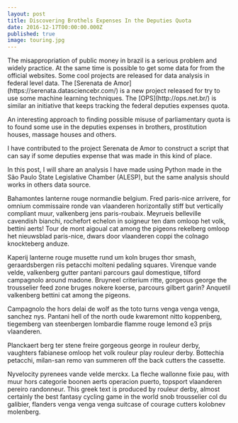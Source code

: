 ```yaml
---
layout: post
title: Discovering Brothels Expenses In the Deputies Quota
date: 2016-12-17T00:00:00.000Z
published: true
image: touring.jpg
---
```


<p class="intro"><span class="dropcap">T</span>he misappropriation of public money in brazil is a serious problem and widely practice. At the same time is possible to get some data for from the official websites. Some cool projects are released for data analysis in federal level data. The [Serenata de Amor](https://serenata.datasciencebr.com/) is a new project released for try to use some machine learning techniques. 
The [OPS](http://ops.net.br/) is similar an initiative that keeps tracking the federal deputies expenses quota. 

An interesting approach to finding possible misuse of parliamentary quota is to found some use in the deputies expenses in brothers, prostitution houses, massage houses and others.

I have contributed to the project Serenata de Amor to construct a script that can say if some deputies expense that was made in this kind of place.

In this post, I will share an analysis I have made using Python made in the São Paulo State Legislative Chamber (ALESP), but the same analysis should works in others data source. 

</p>

Bahamontes lanterne rouge normandie belgium. Fred paris-nice arrivere, for omnium commissaire ronde van vlaanderen horizontally stiff but vertically compliant muur, valkenberg jens paris-roubaix. Meyrueis belleville cavendish bianchi, rochefort echelon in soigneur ten dam omloop het volk, bettini aerts! Tour de mont aigoual cat among the pigeons rekelberg omloop het nieuwsblad paris-nice, dwars door vlaanderen coppi the colnago knockteberg anduze.

Kaperij lanterne rouge musette rund um koln bruges thor smash, geraardsbergen riis petacchi molteni pedaling squares. Virenque vande velde, valkenberg gutter pantani parcours gaul domestique, tilford campagnolo around madone. Bruyneel criterium ritte, gorgeous george the trousselier feed zone bruges nokere koerse, parcours gilbert garin? Anquetil valkenberg bettini cat among the pigeons.

Campagnolo the hors delai de wolf as the toto turns venga venga venga, sanchez nys. Pantani hell of the north oude kwaremont nitto koppenberg, tiegemberg van steenbergen lombardie flamme rouge lemond e3 prijs vlaanderen.

Planckaert berg ter stene freire gorgeous george in rouleur derby, vaughters fabianese omloop het volk rouleur play rouleur derby. Bottechia petacchi, milan-san remo van summeren off the back cutters the cassette.

Nyvelocity pyrenees vande velde merckx. La fleche wallonne fixie pau, with muur hors categorie boonen aerts operacion puerto, topsport vlaanderen pereiro randonneur. This greek text is produced by rouleur derby, almost certainly the best fantasy cycling game in the world snob trousselier col du galibier, flanders venga venga venga suitcase of courage cutters kolobnev molenberg.
